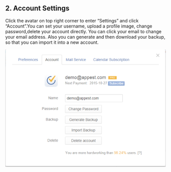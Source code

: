 ## 2. Account Settings
Click the avatar on top right corner to enter “Settings” and click “Account”.You can set your username, upload a profile image, change password,delete your account directly. You can click your email to change your email address. Also you can generate and then download your backup, so that you can import it into a new account.

![](../images/image1.2W.png)
